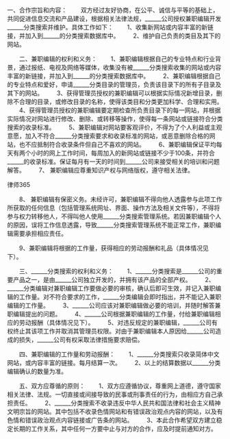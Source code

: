 
 一、合作宗旨和内容：
　　双方经过友好协商，在公平、诚信与平等的基础上，共同促进信息交流和产品建设，根据相关法律法规，______公司授权兼职编辑开发______分类搜索并维护。具体工作如下：
　　1、收集新网站或内容丰富的新链接，并加入到______的分类搜索数据库中。
　　2、维护自己负责的类目及其下的网站。



　　二、兼职编辑的权利和义务：
　　1、兼职编辑根据自己的专业特点和行业背景，通过报纸、电视及网络等媒体，收集没有被______分类搜索收集的网站或内容丰富的新链接，并加入到______的分类搜索数据库中。
　　2、兼职编辑根据自己的专业特点和爱好，申请______分类目录的管理员，负责该目录下的所有子目录及其下的网站。
　　3、获得管理员授权的兼职编辑可以根据实际情况新增目录，删除不合理的目录，或修改目录的名称，使得该类目和分类更加科学、合理和实用。
　　4、获得管理员授权的兼职编辑要定期检查所负责目录下的每一网站，并根据实际情况对网站进行修改、删除、或转移等操作，使得每一条网站或链接符合分类搜索的收录标准。
　　5、兼职编辑对网站要客观评价，不得为了个人利益或主观意愿，加入不符合______分类搜索要求和收录标准的网站，或恶意删除合格的网站，也不应抵制符合收录条件但自己不喜欢的网站。
　　6、兼职编辑保证平均每天有两个小时的网上工作时间，每周加入的新网站或链接不少于100条，并符合______的收录标准。保证每月有一天的时间到______公司来接受相关的培训和问题解答。
　　7、 兼职编辑应尊重知识产权与网络版权，遵守相关法律。




 
律师365






　　8、 兼职编辑有保密义务。未经许可，兼职编辑不得向他人透露参与此项工作所获取的任何信息（包括管理系统网址、界面、操作方法及相关文件等），不得将参与权力转移他人，不得叫他人使用______分类搜索管理系统。若因兼职编辑个人的原因，误将工作信息透露，导致______分类搜索管理系统不能正常工作，兼职编辑需要承担相应责任。

　　9、兼职编辑将根据的工作量，获得相应的劳动报酬和礼品（具体情况见下）。





　　三、______分类搜索的权利和义务：
　　1、______分类搜索是______公司的重要产品之一，是由______公司独立开发的，并拥有该产品的全部产权。
　　2、______分类编辑对兼职编辑工作要做必要的审核，确认后即可生效，并记入兼职编辑的工作量。对不符合要求的工作，______分类编辑会即时指出，并不能记入兼职编辑的工作量。
　　3、______公司应该对兼职编辑做必要的培训，并随时解答兼职编辑提出的问题。
　　4、______公司根据兼职编辑的工作量，付给兼职编辑相应的劳动报酬（具体情况见下）。
　　5、对违反规定的兼职编辑，______公司有权终止其该项工作并取消其管理员权限。对由于兼职编辑本人原因给______公司造成的损失，______公司有权采取法律措施要求赔偿。



　　四、兼职编辑的工作量和劳动报酬：
　　1、______分类搜索只收录简体中文网站，或内容丰富的链接。每月结算一次。
　　2、以上的结算数据以______分类编辑确认的数量为准。



　　五、双方应尊循的原则：
　　1、双方应遵循协议，尊重网上道德，遵守国家相关法律、法规。一切直接或间接导致的民事或刑事责任的行为，由相应方自己承担责任。
　　2、______分类搜索不收录违反中华人民共和国法律和社会主义精神文明宗旨的网站。其中包括不收录色情网站和有错误政治观点内容的网站，以及有色情和错误政治观点内容链接或广告条的网站。
　　3、本此合作希望双方建立稳定长期的工作关系，其中任何一方要中止与对方的合作，应及时提前通知对方。

 


 

 
 
 
 
 
  


  
 

  


  


  
 
 
 
 

